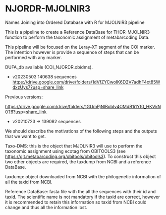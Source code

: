 # NJORDR-MJOLNIR3
Names Joining into Ordered Database with R for MJOLNIR3 pipeline

This is a pipeline to create a Reference DataBase for THOR-MJOLNIR3 function to perform the taxonomic assignment of metabarcoding Data.

This pipeline will be focused on the Leray-XT segment of the COI marker.
The intention however is provide a sequence of steps that can be performed with any marker.

DUFA_db available (COI_NJORDR.obidms).

- v20230503
140638 sequences 
https://drive.google.com/drive/folders/1dVfZYCwoIK6D2V7adhF4xt85WdxzUys7?usp=share_link

Previous versions: 

https://drive.google.com/drive/folders/1GUmPjNlBobIv4OMdB1i1Yf0_HKVkN0T6?usp=share_link

- v20210723 -> 139082 sequences 

We should describe the motivations of the following steps and the outputs that we want to get. 

Taxo-DMS: this is the object that MJOLNIR3 will use to perform the taxonomic assignment using ecotag from OBITOOLS3 
(see https://git.metabarcoding.org/obitools/obitools3). To construct this object two other objects are required, the taxdump from NCBI and a reference DataBase.

taxdump: object downloaded from NCBI with the philogenetic information of all the taxid from NCBI. 

Reference DataBase: fasta file with the all the sequences with their id and taxid. The scientific name is not mandatory if the taxid are correct, 
however it is recommended to retain this information so taxid from NCBI could change and thus all the information lost.

